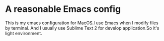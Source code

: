 # A reasonable Emacs config
This is my emacs configuration for MacOS.I use Emacs when I modify files by terminal. And I usually use Sublime Text 2 for develop application.So it's light environment.

